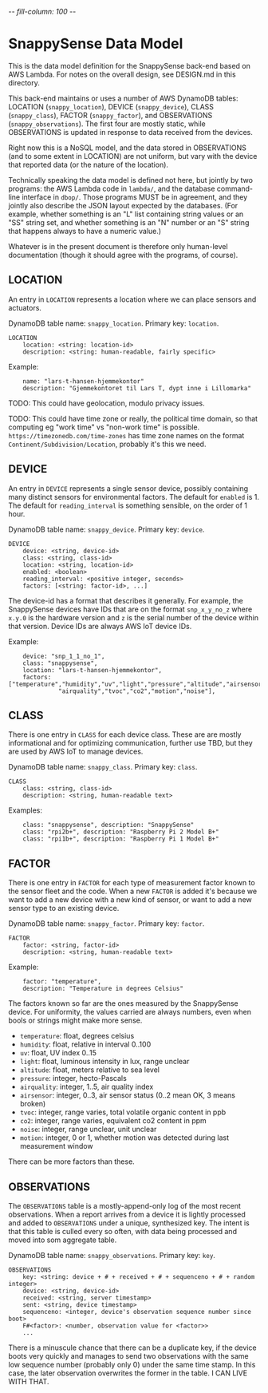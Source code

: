 -*- fill-column: 100 -*-

# SnappySense Data Model

This is the data model definition for the SnappySense back-end based on AWS Lambda.  For notes on
the overall design, see DESIGN.md in this directory.

This back-end maintains or uses a number of AWS DynamoDB tables: LOCATION (`snappy_location`),
DEVICE (`snappy_device`), CLASS (`snappy_class`), FACTOR (`snappy_factor`), and OBSERVATIONS
(`snappy_observations`).  The first four are mostly static, while OBSERVATIONS is updated in
response to data received from the devices.

Right now this is a NoSQL model, and the data stored in OBSERVATIONS (and to some extent in
LOCATION) are not uniform, but vary with the device that reported data (or the nature of the
location).

Technically speaking the data model is defined not here, but jointly by two programs: the AWS Lambda
code in `lambda/`, and the database command-line interface in `dbop/`.  Those programs MUST be in
agreement, and they jointly also describe the JSON layout expected by the databases.  (For example,
whether something is an "L" list containing string values or an "SS" string set, and whether
something is an "N" number or an "S" string that happens always to have a numeric value.)

Whatever is in the present document is therefore only human-level documentation (though it should
agree with the programs, of course).

## LOCATION

An entry in `LOCATION` represents a location where we can place sensors and actuators.

DynamoDB table name: `snappy_location`.  Primary key: `location`.

```
LOCATION
    location: <string: location-id>
    description: <string: human-readable, fairly specific>
```

Example:
```
    name: "lars-t-hansen-hjemmekontor"
    description: "Gjemmekontoret til Lars T, dypt inne i Lillomarka"
```

TODO: This could have geolocation, modulo privacy issues.

TODO: This could have time zone or really, the political time domain, so that computing eg "work
time" vs "non-work time" is possible.  `https://timezonedb.com/time-zones` has time zone names
on the format `Continent/Subdivision/Location`, probably it's this we need.

## DEVICE

An entry in `DEVICE` represents a single sensor device, possibly containing many distinct sensors
for environmental factors.  The default for `enabled` is 1.  The default for `reading_interval` is
something sensible, on the order of 1 hour.

DynamoDB table name: `snappy_device`.  Primary key: `device`.

```
DEVICE
    device: <string, device-id>
    class: <string, class-id>
    location: <string, location-id>
    enabled: <boolean>
    reading_interval: <positive integer, seconds>
    factors: [<string: factor-id>, ...]
```

The device-id has a format that describes it generally.  For example, the SnappySense devices have
IDs that are on the format `snp_x_y_no_z` where `x.y.0` is the hardware version and `z` is the
serial number of the device within that version.  Device IDs are always AWS IoT device IDs.

Example:
```
    device: "snp_1_1_no_1",
    class: "snappysense",
    location: "lars-t-hansen-hjemmekontor",
    factors: ["temperature","humidity","uv","light","pressure","altitude","airsensor",
	          "airquality","tvoc","co2","motion","noise"],
```


## CLASS

There is one entry in `CLASS` for each device class.  These are are mostly informational and for
optimizing communication, further use TBD, but they are used by AWS IoT to manage devices.

DynamoDB table name: `snappy_class`.  Primary key: `class`.

```
CLASS
    class: <string, class-id>
    description: <string, human-readable text>
```

Examples:
```
    class: "snappysense", description: "SnappySense"
    class: "rpi2b+", description: "Raspberry Pi 2 Model B+"
    class: "rpi1b+", description: "Raspberry Pi 1 Model B+"
```

## FACTOR

There is one entry in `FACTOR` for each type of measurement factor known to the sensor fleet and the
code.  When a new `FACTOR` is added it's because we want to add a new device with a new kind of
sensor, or want to add a new sensor type to an existing device.

DynamoDB table name: `snappy_factor`.  Primary key: `factor`.

```
FACTOR
    factor: <string, factor-id>
    description: <string, human-readable text>
```
Example:
```
    factor: "temperature",
    description: "Temperature in degrees Celsius"
```

The factors known so far are the ones measured by the SnappySense device.  For uniformity, the
values carried are always numbers, even when bools or strings might make more sense.

* `temperature`: float, degrees celsius
* `humidity`: float, relative in interval 0..100
* `uv`: float, UV index 0..15
* `light`: float, luminous intensity in lux, range unclear
* `altitude`: float, meters relative to sea level
* `pressure`: integer, hecto-Pascals
* `airquality`: integer, 1..5, air quality index
* `airsensor`: integer, 0..3, air sensor status (0..2 mean OK, 3 means broken)
* `tvoc`: integer, range varies, total volatile organic content in ppb
* `co2`: integer, range varies, equivalent co2 content in ppm
* `noise`: integer, range unclear, unit unclear
* `motion`: integer, 0 or 1, whether motion was detected during last measurement window

There can be more factors than these.

## OBSERVATIONS

The `OBSERVATIONS` table is a mostly-append-only log of the most recent observations.  When a report
arrives from a device it is lightly processed and added to `OBSERVATIONS` under a unique,
synthesized key.  The intent is that this table is culled every so often, with data being processed
and moved into som aggregate table.

DynamoDB table name: `snappy_observations`.  Primary key: `key`.

```
OBSERVATIONS
    key: <string: device + # + received + # + sequenceno + # + random integer>
    device: <string, device-id>
    received: <string, server timestamp>
	sent: <string, device timestamp>
	sequenceno: <integer, device's observation sequence number since boot>
    F#<factor>: <number, observation value for <factor>>
    ...
```

There is a minuscule chance that there can be a duplicate key, if the device boots very quickly and
manages to send two observations with the same low sequence number (probably only 0) under the same
time stamp.  In this case, the later observation overwrites the former in the table.  I CAN LIVE
WITH THAT.
